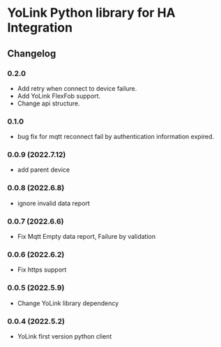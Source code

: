 # YoLink Python library for HA Integration

## Changelog

### 0.2.0

* Add retry when connect to device failure.
* Add YoLink FlexFob support.
* Change api structure.

### 0.1.0

* bug fix for mqtt reconnect fail by authentication information expired.

### 0.0.9 (2022.7.12)

* add parent device

### 0.0.8 (2022.6.8)

* ignore invalid data report

### 0.0.7 (2022.6.6)

* Fix Mqtt Empty data report, Failure by validation

### 0.0.6 (2022.6.2)

* Fix https support

### 0.0.5 (2022.5.9)

* Change YoLink library dependency

### 0.0.4 (2022.5.2)

* YoLink first version python client

